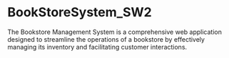 # BookStoreSystem_SW2
The Bookstore Management System is a comprehensive web application  designed to streamline the operations of a bookstore by effectively  managing its inventory and facilitating customer interactions.
